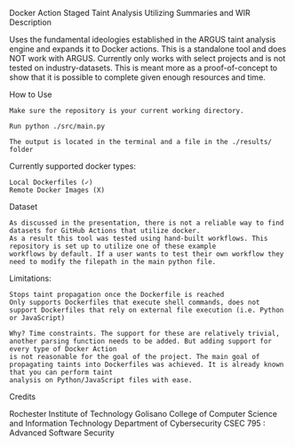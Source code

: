 Docker Action Staged Taint Analysis Utilizing Summaries and WIR
Description

Uses the fundamental ideologies established in the ARGUS taint analysis engine and expands it to Docker actions.
This is a standalone tool and does NOT work with ARGUS. Currently only works with select projects and is not tested
on industry-datasets. This is meant more as a proof-of-concept to show that it is possible to complete given enough resources
and time.

How to Use

    Make sure the repository is your current working directory.

    Run python ./src/main.py

    The output is located in the terminal and a file in the ./results/ folder

Currently supported docker types: 

    Local Dockerfiles (✓)
    Remote Docker Images (X)

Dataset

    As discussed in the presentation, there is not a reliable way to find datasets for GitHub Actions that utilize docker. 
    As a result this tool was tested using hand-built workflows. This repository is set up to utilize one of these example 
    workflows by default. If a user wants to test their own workflow they need to modify the filepath in the main python file.

Limitations: 

    Stops taint propagation once the Dockerfile is reached
    Only supports Dockerfiles that execute shell commands, does not support Dockerfiles that rely on external file execution (i.e. Python or JavaScript)

    Why? Time constraints. The support for these are relatively trivial, another parsing function needs to be added. But adding support for every type of Docker Action
    is not reasonable for the goal of the project. The main goal of propagating taints into Dockerfiles was achieved. It is already known that you can perform taint
    analysis on Python/JavaScript files with ease.
    

Credits

Rochester Institute of Technology Golisano College of Computer Science and Information Technology Department of Cybersecurity CSEC 795 : Advanced Software Security
